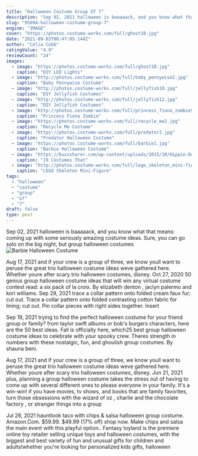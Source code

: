 ```yaml
---
title: "Halloween Costume Group Of 7"
description: "Sep 02, 2021 halloween is baaaaack, and you know what that means: coming up with some seriously amazing costume ideas. Sure, you can go solo on the big night, but group halloween costumes"
slug: "95694-halloween-costume-group-7"
engine: "IMAGE"
cover: "https://photos.costume-works.com/full/ghost10.jpg"
date: "2021-09-03T08:47:05.144Z"
author: "Celia Cobb"
ratingValue: "4.9"
reviewCount: "24"
images:
  - image: "https://photos.costume-works.com/full/ghost10.jpg"
    caption: "DIY LED Lights"
  - image: "http://photos.costume-works.com/full/baby_pennywise2.jpg"
    caption: "Baby Pennywise Costume"
  - image: "http://photos.costume-works.com/full/jellyfish10.jpg"
    caption: "DIY Jellyfish Costumes"
  - image: "http://photos.costume-works.com/full/jellyfish12.jpg"
    caption: "DIY Jellyfish Costumes"
  - image: "http://photos.costume-works.com/full/princess_fiona_zombie5.jpg"
    caption: "Princess Fiona Zombie"
  - image: "https://photos.costume-works.com/full/recycle_me2.jpg"
    caption: "Recycle Me Costume"
  - image: "https://photos.costume-works.com/full/predator2.jpg"
    caption: "Predator Halloween Costume"
  - image: "https://photos.costume-works.com/full/barbie1.jpg"
    caption: "Barbie Halloween Costume"
  - image: "https://buzzsharer.com/wp-content/uploads/2015/10/Hippie-Dog-Costume.jpg"
    caption: "19 Costumes That"
  - image: "http://photos.costume-works.com/full/lego_skeleton_mini-figure.jpg"
    caption: "LEGO Skeleton Mini-Figure"
tags:
  - "halloween"
  - "costume"
  - "group"
  - "of"
  - "7"
draft: false
type: post
---
```


Sep 02, 2021 halloween is baaaaack, and you know what that means: coming up with some seriously amazing costume ideas. Sure, you can go solo on the big night, but group halloween costumes
![Barbie Halloween Costume](https://photos.costume-works.com/full/barbie1.jpg "Barbie Halloween Costume")

Aug 17, 2021 and if your crew is a group of three, we know youll want to peruse the great trio halloween costume ideas weve gathered here. Whether youre after scary trio halloween costumes, disney. Oct 27, 2020 50 genius group halloween costume ideas that will win any virtual costume contest read: a six pack of la croix. By elizabeth denton , jaclyn palermo and kori williams. Sep 29, 2021 trace a collar pattern onto folded cream faux fur; cut out. Trace a collar pattern onto folded contrasting cotton fabric for lining; cut out. Pin collar pieces with right sides together. Insert
<!--inArticleAds-->

<!--galleryOne-->

Sep 19, 2021 trying to find the perfect halloween costume for your friend group or family? from taylor swift albums or bob's burgers characters, here are the 50 best ideas. Fall is officially here, which25 best group halloween costume ideas to celebrate with your spooky crew. Theres strength in numbers with these nostalgic, fun, and ghoulish group costumes. By shauna beni.
<!--inArticleAds-->

<!--galleryTwo-->

Aug 17, 2021 and if your crew is a group of three, we know youll want to peruse the great trio halloween costume ideas weve gathered here. Whether youre after scary trio halloween costumes, disney. Jun 21, 2021 plus, planning a group halloween costume takes the stress out of having to come up with several different ones to please everyone in your family. It's a win-win! if you have movies, tv shows, and books that are family favorites, turn those obsessions with the wizard of oz , charlie and the chocolate factory , or stranger things into a group
<!--galleryThree-->

Jul 26, 2021 hauntlook taco with chips & salsa halloween group costume. Amazon.Com. $59.99. $49.99 (17% off) shop now. Make chips and salsa the main event with this playful option.. Fantasy toyland is the premiere online toy retailer selling unique toys and halloween costumes, with the biggest and best variety of fun and unusual gifts for children and adults!whether you're looking for personalized kids gifts, halloween